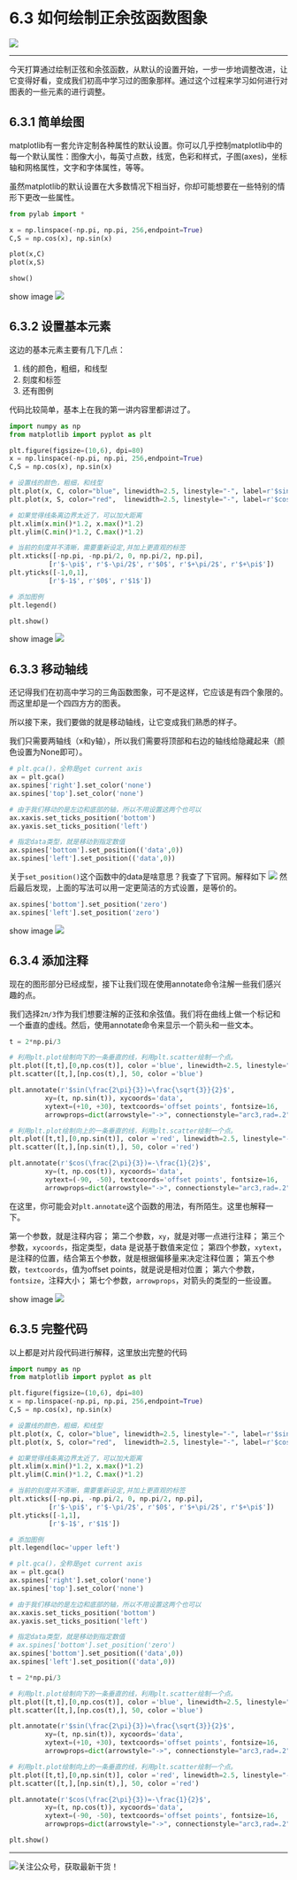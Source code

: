 # 6.3 如何绘制正余弦函数图象

![](http://image.iswbm.com/20200602135014.png)

---


今天打算通过绘制正弦和余弦函数，从默认的设置开始，一步一步地调整改进，让它变得好看，变成我们初高中学习过的图象那样。通过这个过程来学习如何进行对图表的一些元素的进行调整。

## 6.3.1 简单绘图

matplotlib有一套允许定制各种属性的默认设置。你可以几乎控制matplotlib中的每一个默认属性：图像大小，每英寸点数，线宽，色彩和样式，子图(axes)，坐标轴和网格属性，文字和字体属性，等等。

虽然matplotlib的默认设置在大多数情况下相当好，你却可能想要在一些特别的情形下更改一些属性。

```python
from pylab import *

x = np.linspace(-np.pi, np.pi, 256,endpoint=True)
C,S = np.cos(x), np.sin(x)

plot(x,C)
plot(x,S)

show()
```
show image
![](http://image.python-online.cn/20190511164936.png)

## 6.3.2 设置基本元素

这边的基本元素主要有几下几点：

1. 线的颜色，粗细，和线型
2. 刻度和标签
3. 还有图例

代码比较简单，基本上在我的第一讲内容里都讲过了。

```python
import numpy as np
from matplotlib import pyplot as plt

plt.figure(figsize=(10,6), dpi=80)
x = np.linspace(-np.pi, np.pi, 256,endpoint=True)
C,S = np.cos(x), np.sin(x)

# 设置线的颜色，粗细，和线型
plt.plot(x, C, color="blue", linewidth=2.5, linestyle="-", label=r'$sin(x)$')
plt.plot(x, S, color="red",  linewidth=2.5, linestyle="-", label=r'$cos(x)$')

# 如果觉得线条离边界太近了，可以加大距离
plt.xlim(x.min()*1.2, x.max()*1.2)
plt.ylim(C.min()*1.2, C.max()*1.2)

# 当前的刻度并不清晰，需要重新设定,并加上更直观的标签
plt.xticks([-np.pi, -np.pi/2, 0, np.pi/2, np.pi],
          [r'$-\pi$', r'$-\pi/2$', r'$0$', r'$+\pi/2$', r'$+\pi$'])
plt.yticks([-1,0,1],
          [r'$-1$', r'$0$', r'$1$'])

# 添加图例
plt.legend()

plt.show()
```
show image
![](http://image.python-online.cn/20190511164949.png)
## 6.3.3 移动轴线

还记得我们在初高中学习的三角函数图象，可不是这样，它应该是有四个象限的。而这里却是一个四四方方的图表。

所以接下来，我们要做的就是移动轴线，让它变成我们熟悉的样子。

我们只需要两轴线（x和y轴），所以我们需要将顶部和右边的轴线给隐藏起来（颜色设置为None即可）。

```python
# plt.gca()，全称是get current axis
ax = plt.gca()
ax.spines['right'].set_color('none')
ax.spines['top'].set_color('none')

# 由于我们移动的是左边和底部的轴，所以不用设置这两个也可以
ax.xaxis.set_ticks_position('bottom')
ax.yaxis.set_ticks_position('left')

# 指定data类型，就是移动到指定数值
ax.spines['bottom'].set_position(('data',0))
ax.spines['left'].set_position(('data',0))
```
关于`set_position()`这个函数中的data是啥意思？我查了下官网。解释如下
![](http://image.python-online.cn/20190511165003.png)
然后最后发现，上面的写法可以用一定更简洁的方式设置，是等价的。
```python
ax.spines['bottom'].set_position('zero')
ax.spines['left'].set_position('zero')
```

show image
![](http://image.python-online.cn/20190511165013.png)
## 6.3.4 添加注释

现在的图形部分已经成型，接下让我们现在使用annotate命令注解一些我们感兴趣的点。

我们选择`2π/3`作为我们想要注解的正弦和余弦值。我们将在曲线上做一个标记和一个垂直的虚线。然后，使用annotate命令来显示一个箭头和一些文本。

```python
t = 2*np.pi/3

# 利用plt.plot绘制向下的一条垂直的线，利用plt.scatter绘制一个点。
plt.plot([t,t],[0,np.cos(t)], color ='blue', linewidth=2.5, linestyle="--")
plt.scatter([t,],[np.cos(t),], 50, color ='blue')

plt.annotate(r'$sin(\frac{2\pi}{3})=\frac{\sqrt{3}}{2}$',
         xy=(t, np.sin(t)), xycoords='data',
         xytext=(+10, +30), textcoords='offset points', fontsize=16,
         arrowprops=dict(arrowstyle="->", connectionstyle="arc3,rad=.2"))

# 利用plt.plot绘制向上的一条垂直的线，利用plt.scatter绘制一个点。
plt.plot([t,t],[0,np.sin(t)], color ='red', linewidth=2.5, linestyle="--")
plt.scatter([t,],[np.sin(t),], 50, color ='red')

plt.annotate(r'$cos(\frac{2\pi}{3})=-\frac{1}{2}$',
         xy=(t, np.cos(t)), xycoords='data',
         xytext=(-90, -50), textcoords='offset points', fontsize=16,
         arrowprops=dict(arrowstyle="->", connectionstyle="arc3,rad=.2"))
```

在这里，你可能会对`plt.annotate`这个函数的用法，有所陌生。这里也解释一下。

第一个参数，就是注释内容；
第二个参数，`xy`，就是对哪一点进行注释；
第三个参数，`xycoords`，指定类型，data 是说基于数值来定位；
第四个参数，`xytext`，是注释的位置，结合第五个参数，就是根据偏移量来决定注释位置；
第五个参数，`textcoords`，值为offset points，就是说是相对位置；
第六个参数，`fontsize`，注释大小；
第七个参数，`arrowprops`，对箭头的类型的一些设置。

show image
![](http://image.python-online.cn/20190511165020.png)

## 6.3.5 完整代码

以上都是对片段代码进行解释，这里放出完整的代码
```python
import numpy as np
from matplotlib import pyplot as plt

plt.figure(figsize=(10,6), dpi=80)
x = np.linspace(-np.pi, np.pi, 256,endpoint=True)
C,S = np.cos(x), np.sin(x)

# 设置线的颜色，粗细，和线型
plt.plot(x, C, color="blue", linewidth=2.5, linestyle="-", label=r'$sin(x)$')
plt.plot(x, S, color="red",  linewidth=2.5, linestyle="-", label=r'$cos(x)$')

# 如果觉得线条离边界太近了，可以加大距离
plt.xlim(x.min()*1.2, x.max()*1.2)
plt.ylim(C.min()*1.2, C.max()*1.2)

# 当前的刻度并不清晰，需要重新设定,并加上更直观的标签
plt.xticks([-np.pi, -np.pi/2, 0, np.pi/2, np.pi],
          [r'$-\pi$', r'$-\pi/2$', r'$0$', r'$+\pi/2$', r'$+\pi$'])
plt.yticks([-1,1],
          [r'$-1$', r'$1$'])

# 添加图例
plt.legend(loc='upper left')

# plt.gca()，全称是get current axis
ax = plt.gca()
ax.spines['right'].set_color('none')
ax.spines['top'].set_color('none')

# 由于我们移动的是左边和底部的轴，所以不用设置这两个也可以
ax.xaxis.set_ticks_position('bottom')
ax.yaxis.set_ticks_position('left')

# 指定data类型，就是移动到指定数值
# ax.spines['bottom'].set_position('zero')
ax.spines['bottom'].set_position(('data',0))
ax.spines['left'].set_position(('data',0))

t = 2*np.pi/3

# 利用plt.plot绘制向下的一条垂直的线，利用plt.scatter绘制一个点。
plt.plot([t,t],[0,np.cos(t)], color ='blue', linewidth=2.5, linestyle="--")
plt.scatter([t,],[np.cos(t),], 50, color ='blue')

plt.annotate(r'$sin(\frac{2\pi}{3})=\frac{\sqrt{3}}{2}$',
         xy=(t, np.sin(t)), xycoords='data',
         xytext=(+10, +30), textcoords='offset points', fontsize=16,
         arrowprops=dict(arrowstyle="->", connectionstyle="arc3,rad=.2"))

# 利用plt.plot绘制向上的一条垂直的线，利用plt.scatter绘制一个点。
plt.plot([t,t],[0,np.sin(t)], color ='red', linewidth=2.5, linestyle="--")
plt.scatter([t,],[np.sin(t),], 50, color ='red')

plt.annotate(r'$cos(\frac{2\pi}{3})=-\frac{1}{2}$',
         xy=(t, np.cos(t)), xycoords='data',
         xytext=(-90, -50), textcoords='offset points', fontsize=16,
         arrowprops=dict(arrowstyle="->", connectionstyle="arc3,rad=.2"))

plt.show()
```

---

![关注公众号，获取最新干货！](http://image.python-online.cn/image-20200320125724880.png)
